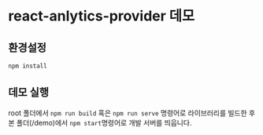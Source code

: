# react-anlytics-provider 데모

## 환경설정

```sh
npm install
```

## 데모 실행

root 폴더에서 `npm run build` 혹은 `npm run serve` 명령어로 라이브러리를 빌드한 후
본 폴더(/demo)에서 `npm start`명령어로 개발 서버를 띄웁니다.
